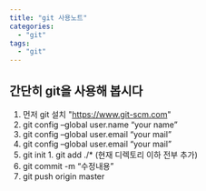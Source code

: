 ```yaml
---
title: "git 사용노트"
categories:
  - "git"
tags:
  - "git"
---
```


## 간단히 git을 사용해 봅시다
  1. 먼저 git 설치 "https://www.git-scm.com"
  2. git config –global user.name “your name” 
  3. git config –global user.email “your mail” 
  4. git config –global user.email “your mail” 
  5. git init
    1. git add ./* (현재 디렉토리 이하 전부 추가)
  6. git commit -m “수정내용”
  7. git push origin master
